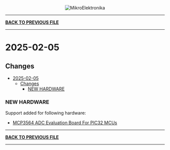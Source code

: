 <p align="center">
  <img src="http://www.mikroe.com/img/designs/beta/logo_small.png?raw=true" alt="MikroElektronika"/>
</p>

---

**[BACK TO PREVIOUS FILE](../changelog.md)**

---

# 2025-02-05

## Changes

- [2025-02-05](#2025-02-05)
  - [Changes](#changes)
    - [NEW HARDWARE](#new-hardware)

### NEW HARDWARE

Support added for following hardware:

+ [MCP3564 ADC Evaluation Board For PIC32 MCUs](https://mplab-discover.microchip.com/v2/item/com.microchip.portal.evalboard/com.microchip.subcategories.modules-and-peripherals.analog.adc-modules.adc/mcu08.adm00583/1.0.0?view=about)

---

**[BACK TO PREVIOUS FILE](../changelog.md)**

---
